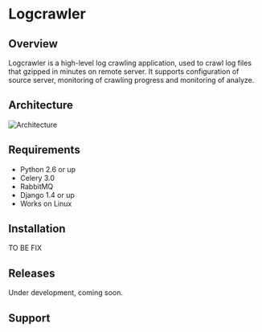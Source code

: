 # Logcrawler


## Overview

Logcrawler is a high-level log crawling application, used to crawl log files that
gzipped in minutes on remote server. It supports configuration of source server,
monitoring of crawling progress and monitoring of analyze.

## Architecture
![Architecture](https://www.dropbox.com/s/cead9fz0cv4q2x4/logcrawler_arch.jpg)

## Requirements

* Python 2.6 or up
* Celery 3.0
* RabbitMQ
* Django 1.4 or up
* Works on Linux

## Installation

TO BE FIX

## Releases

Under development, coming soon.

## Support

